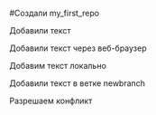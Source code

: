 #Создали my_first_repo

Добавили текст

Добавили текст через веб-браузер

Добавим текст локально

Добавили текст в ветке newbranch

Разрешаем конфликт
